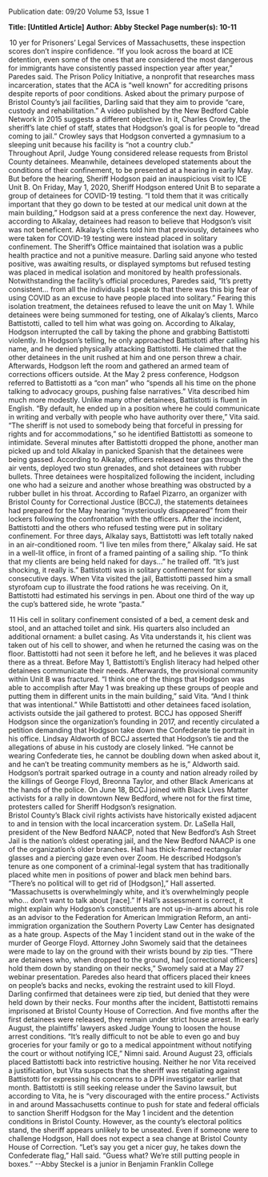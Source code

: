 Publication date: 09/20
Volume 53, Issue 1

**Title:  [Untitled Article]**
**Author: Abby Steckel**
**Page number(s): 10-11**

 10
yer for Prisoners’ Legal Services of Massachusetts, these 
inspection scores don’t inspire confidence. 
“If you look across the board at ICE detention, even 
some of the ones that are considered the most dangerous for immigrants have consistently passed inspection 
year after year,” Paredes said. 
The Prison Policy Initiative, a nonprofit that 
researches mass incarceration, states that the ACA is 
“well known” for accrediting prisons despite reports of 
poor conditions. 
Asked about the primary purpose of Bristol County’s jail facilities, Darling said that they aim to provide 
“care, custody and rehabilitation.” A video published 
by the New Bedford Cable Network in 2015 suggests a 
different objective. In it, Charles Crowley, the sheriff’s 
late chief of staff, states that Hodgson’s goal is for people 
to “dread coming to jail.” Crowley says that Hodgson 
converted a gymnasium to a sleeping unit because his 
facility is “not a country club.” 	
Throughout April, Judge Young considered release 
requests from Bristol County detainees. Meanwhile, 
detainees developed statements about the conditions of 
their confinement, to be presented at a hearing in early 
May. But before the hearing, Sheriff Hodgson paid an 
inauspicious visit to ICE Unit B. 
On Friday, May 1, 2020, Sheriff Hodgson entered 
Unit B to separate a group of detainees for COVID-19 
testing. 
“I told them that it was critically important that they 
go down to be tested at our medical unit down at the 
main building,” Hodgson said at a press conference the 
next day. 
However, according to Alkalay, detainees had reason to believe that Hodgson’s visit was not beneficent. 
Alkalay’s clients told him that previously, detainees who 
were taken for COVID-19 testing were instead placed 
in solitary confinement. The Sheriff’s Office maintained that isolation was a public health practice and 
not a punitive measure. Darling said anyone who tested 
positive, was awaiting results, or displayed symptoms 
but refused testing was placed in medical isolation and 
monitored by health professionals. Notwithstanding the 
facility’s official procedures, Paredes said, “It’s pretty 
consistent... from all the individuals I speak to that there 
was this big fear of using COVID as an excuse to have 
people placed into solitary.” Fearing this isolation treatment, the detainees refused to leave the unit on May 1. 
While detainees were being summoned for testing, 
one of Alkalay’s clients, Marco Battistotti, called to tell 
him what was going on. According to Alkalay, Hodgson interrupted the call by taking the phone and grabbing Battistotti violently. In Hodgson’s telling, he only 
approached Battistotti after calling his name, and he 
denied physically attacking Battistotti. He claimed that 
the other detainees in the unit rushed at him and one 
person threw a chair. Afterwards, Hodgson left the room 
and gathered an armed team of corrections officers outside. 
At the May 2 press conference, Hodgson referred to 
Battistotti as a “con man” who “spends all his time on 
the phone talking to advocacy groups, pushing false 
narratives.” Vita described him much more modestly. 
Unlike many other detainees, Battistotti is fluent in 
English. “By default, he ended up in a position where 
he could communicate in writing and verbally with 
people who have authority over there,” Vita said. “The 
sheriff is not used to somebody being that forceful in 
pressing for rights and for accommodations,” so he 
identified Battistotti as someone to intimidate. 
Several minutes after Battistotti dropped the phone, 
another man picked up and told Alkalay in panicked 
Spanish that the detainees were being gassed. According to Alkalay, officers released tear gas through the air 
vents, deployed two stun grenades, and shot detainees 
with rubber bullets. 
Three detainees were hospitalized following the 
incident, including one who had a seizure and another 
whose breathing was obstructed by a rubber bullet in 
his throat. According to Rafael Pizarro, an organizer 
with Bristol County for Correctional Justice (BCCJ), 
the statements detainees had prepared for the May 
hearing “mysteriously disappeared” from their lockers 
following the confrontation with the officers. 
After the incident, Battistotti and the others who 
refused testing were put in solitary confinement. For 
three days, Alkalay says, Battistotti was left totally naked 
in an air-conditioned room. “I live ten miles from 
there,” Alkalay said. He sat in a well-lit office, in front 
of a framed painting of a sailing ship. “To think that my 
clients are being held naked for days…” he trailed off. 
“It’s just shocking, it really is.” Battistotti was in solitary 
confinement for sixty consecutive days. 
When Vita visited the jail, Battistotti passed him a 
small styrofoam cup to illustrate the food rations he was 
receiving. On it, Battistotti had estimated his servings in 
pen. About one third of the way up the cup’s battered 
side, he wrote “pasta.” 


 11
His cell in solitary confinement consisted of a bed, a 
cement desk and stool, and an attached toilet and sink. 
His quarters also included an additional ornament: a 
bullet casing. As Vita understands it, his client was 
taken out of his cell to shower, and when he returned 
the casing was on the floor. Battistotti had not seen it 
before he left, and he believes it was placed there as a 
threat. 
Before May 1, Battistotti’s English literacy had helped 
other detainees communicate their needs. Afterwards, 
the provisional community within Unit B was fractured. 
“I think one of the things that Hodgson was able to 
accomplish after May 1 was breaking up these groups of 
people and putting them in different units in the main 
building,” said Vita. “And I think that was intentional.” 
While Battistotti and other detainees faced isolation, 
activists outside the jail gathered to protest. BCCJ has 
opposed Sheriff Hodgson since the organization’s founding in 2017, and recently circulated a petition demanding that Hodgson take down the Confederate tie portrait 
in his office. Lindsay Aldworth of BCCJ asserted that 
Hodgson’s tie and the allegations of abuse in his custody 
are closely linked. “He cannot be wearing Confederate 
ties, he cannot be doubling down when asked about it, 
and he can’t be treating community members as he is,” 
Aldworth said.
Hodgson’s portrait sparked outrage in a county and 
nation already roiled by the killings of George Floyd, 
Breonna Taylor, and other Black Americans at the 
hands of the police. On June 18, BCCJ joined with 
Black Lives Matter activists for a rally in downtown New 
Bedford, where not for the first time, protesters called 
for Sheriff Hodgson’s resignation.  
Bristol County’s Black civil rights activists have historically existed adjacent to and in tension with the 
local incarceration system. Dr. LaSella Hall, president 
of the New Bedford NAACP, noted that New Bedford’s 
Ash Street Jail is the nation’s oldest operating jail, and 
the New Bedford NAACP is one of the organization’s 
older branches. 
Hall has thick-framed rectangular glasses and a piercing gaze even over Zoom. He described Hodgson’s tenure as one component of a criminal-legal system that 
has traditionally placed white men in positions of power 
and black men behind bars. “There’s no political will to 
get rid of [Hodgson],” Hall asserted. “Massachusetts is 
overwhelmingly white, and it’s overwhelmingly people 
who… don’t want to talk about [race].” If Hall’s assessment is correct, it might explain why Hodgson’s constituents are not up-in-arms about his role as an advisor 
to the Federation for American Immigration Reform, 
an anti-immigration organization the Southern Poverty 
Law Center has designated as a hate group.
Aspects of the May 1 incident stand out in the wake 
of the murder of George Floyd. Attorney John Swomely 
said that the detainees were made to lay on the ground 
with their wrists bound by zip ties. “There are detainees 
who, when dropped to the ground, had [correctional 
officers] hold them down by standing on their necks,” 
Swomely said at a May 27 webinar presentation. Paredes also heard that officers placed their knees on people’s backs and necks, evoking the restraint used to kill 
Floyd. Darling confirmed that detainees were zip tied, 
but denied that they were held down by their necks.
Four months after the incident, Battistotti remains 
imprisoned at Bristol County House of Correction. 
And five months after the first detainees were released, 
they remain under strict house arrest. In early August, 
the plaintiffs’ lawyers asked Judge Young to loosen the 
house arrest conditions. “It’s really difficult to not be 
able to even go and buy groceries for your family or go 
to a medical appointment without notifying the court or 
without notifying ICE,” Nimni said. 
Around August 23, officials placed Battistotti back 
into restrictive housing. Neither he nor Vita received a 
justification, but Vita suspects that the sheriff was retaliating against Battistotti for expressing his concerns to a 
DPH investigator earlier that month. Battistotti is still 
seeking release under the Savino lawsuit, but according 
to Vita, he is “very discouraged with the entire process.” 
Activists in and around Massachusetts continue to 
push for state and federal officials to sanction Sheriff Hodgson for the May 1 incident and the detention 
conditions in Bristol County. However, as the county’s 
electoral politics stand, the sheriff appears unlikely to 
be unseated. Even if someone were to challenge Hodgson, Hall does not expect a sea change at Bristol County 
House of Correction. “Let’s say you get a nicer guy, he 
takes down the Confederate flag,” Hall said. “Guess 
what? We’re still putting people in boxes.” 
--Abby Steckel is a junior in  Benjamin
 Franklin College